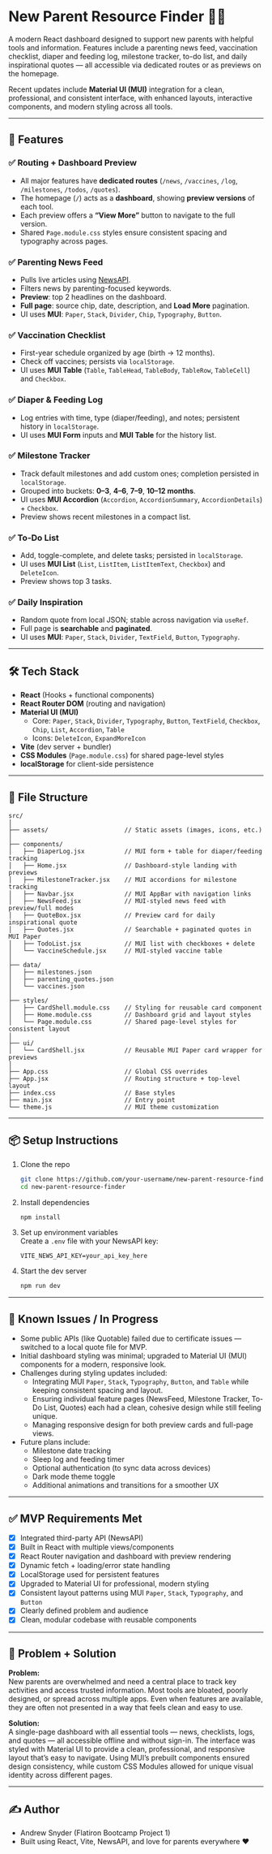 # New Parent Resource Finder 👶🍼

A modern React dashboard designed to support new parents with helpful tools and information. Features include a parenting news feed, vaccination checklist, diaper and feeding log, milestone tracker, to-do list, and daily inspirational quotes — all accessible via dedicated routes or as previews on the homepage.

Recent updates include **Material UI (MUI)** integration for a clean, professional, and consistent interface, with enhanced layouts, interactive components, and modern styling across all tools.

---

## 🚀 Features

### ✅ Routing + Dashboard Preview

- All major features have **dedicated routes** (`/news`, `/vaccines`, `/log`, `/milestones`, `/todos`, `/quotes`).
- The homepage (`/`) acts as a **dashboard**, showing **preview versions** of each tool.
- Each preview offers a **“View More”** button to navigate to the full version.
- Shared `Page.module.css` styles ensure consistent spacing and typography across pages.

### ✅ Parenting News Feed

- Pulls live articles using [NewsAPI](https://newsapi.org/).
- Filters news by parenting-focused keywords.
- **Preview**: top 2 headlines on the dashboard.
- **Full page**: source chip, date, description, and **Load More** pagination.
- UI uses **MUI**: `Paper`, `Stack`, `Divider`, `Chip`, `Typography`, `Button`.

### ✅ Vaccination Checklist

- First-year schedule organized by age (birth → 12 months).
- Check off vaccines; persists via `localStorage`.
- UI uses **MUI Table** (`Table`, `TableHead`, `TableBody`, `TableRow`, `TableCell`) and `Checkbox`.

### ✅ Diaper & Feeding Log

- Log entries with time, type (diaper/feeding), and notes; persistent history in `localStorage`.
- UI uses **MUI Form** inputs and **MUI Table** for the history list.

### ✅ Milestone Tracker

- Track default milestones and add custom ones; completion persisted in `localStorage`.
- Grouped into buckets: **0–3**, **4–6**, **7–9**, **10–12 months**.
- UI uses **MUI Accordion** (`Accordion`, `AccordionSummary`, `AccordionDetails`) + `Checkbox`.
- Preview shows recent milestones in a compact list.

### ✅ To-Do List

- Add, toggle-complete, and delete tasks; persisted in `localStorage`.
- UI uses **MUI List** (`List`, `ListItem`, `ListItemText`, `Checkbox`) and `DeleteIcon`.
- Preview shows top 3 tasks.

### ✅ Daily Inspiration

- Random quote from local JSON; stable across navigation via `useRef`.
- Full page is **searchable** and **paginated**.
- UI uses **MUI**: `Paper`, `Stack`, `Divider`, `TextField`, `Button`, `Typography`.

---

## 🛠️ Tech Stack

- **React** (Hooks + functional components)
- **React Router DOM** (routing and navigation)
- **Material UI (MUI)**
  - Core: `Paper`, `Stack`, `Divider`, `Typography`, `Button`, `TextField`, `Checkbox`, `Chip`, `List`, `Accordion`, `Table`
  - Icons: `DeleteIcon`, `ExpandMoreIcon`
- **Vite** (dev server + bundler)
- **CSS Modules** (`Page.module.css`) for shared page-level styles
- **localStorage** for client-side persistence

---

## 📁 File Structure

```
src/
│
├── assets/                     // Static assets (images, icons, etc.)
│
├── components/
│   ├── DiaperLog.jsx           // MUI form + table for diaper/feeding tracking
│   ├── Home.jsx                // Dashboard-style landing with previews
│   ├── MilestoneTracker.jsx    // MUI accordions for milestone tracking
│   ├── Navbar.jsx              // MUI AppBar with navigation links
│   ├── NewsFeed.jsx            // MUI-styled news feed with preview/full modes
│   ├── QuoteBox.jsx            // Preview card for daily inspirational quote
│   ├── Quotes.jsx              // Searchable + paginated quotes in MUI Paper
│   ├── TodoList.jsx            // MUI list with checkboxes + delete
│   └── VaccineSchedule.jsx     // MUI-styled vaccine table
│
├── data/
│   ├── milestones.json
│   ├── parenting_quotes.json
│   └── vaccines.json
│
├── styles/
│   ├── CardShell.module.css    // Styling for reusable card component
│   ├── Home.module.css         // Dashboard grid and layout styles
│   └── Page.module.css         // Shared page-level styles for consistent layout
│
├── ui/
│   └── CardShell.jsx           // Reusable MUI Paper card wrapper for previews
│
├── App.css                     // Global CSS overrides
├── App.jsx                     // Routing structure + top-level layout
├── index.css                   // Base styles
├── main.jsx                    // Entry point
└── theme.js                    // MUI theme customization
```

---

## 📦 Setup Instructions

1. Clone the repo

   ```bash
   git clone https://github.com/your-username/new-parent-resource-finder.git
   cd new-parent-resource-finder
   ```

2. Install dependencies

   ```bash
   npm install
   ```

3. Set up environment variables  
   Create a `.env` file with your NewsAPI key:

   ```env
   VITE_NEWS_API_KEY=your_api_key_here
   ```

4. Start the dev server

   ```bash
   npm run dev
   ```

---

## 🚧 Known Issues / In Progress

- Some public APIs (like Quotable) failed due to certificate issues — switched to a local quote file for MVP.
- Initial dashboard styling was minimal; upgraded to Material UI (MUI) components for a modern, responsive look.
- Challenges during styling updates included:
  - Integrating MUI `Paper`, `Stack`, `Typography`, `Button`, and `Table` while keeping consistent spacing and layout.
  - Ensuring individual feature pages (NewsFeed, Milestone Tracker, To-Do List, Quotes) each had a clean, cohesive design while still feeling unique.
  - Managing responsive design for both preview cards and full-page views.
- Future plans include:
  - Milestone date tracking
  - Sleep log and feeding timer
  - Optional authentication (to sync data across devices)
  - Dark mode theme toggle
  - Additional animations and transitions for a smoother UX

---

## ✅ MVP Requirements Met

- [x] Integrated third-party API (NewsAPI)
- [x] Built in React with multiple views/components
- [x] React Router navigation and dashboard with preview rendering
- [x] Dynamic fetch + loading/error state handling
- [x] LocalStorage used for persistent features
- [x] Upgraded to Material UI for professional, modern styling
- [x] Consistent layout patterns using MUI `Paper`, `Stack`, `Typography`, and `Button`
- [x] Clearly defined problem and audience
- [x] Clean, modular codebase with reusable components

---

## 🧠 Problem + Solution

**Problem:**  
New parents are overwhelmed and need a central place to track key activities and access trusted information. Most tools are bloated, poorly designed, or spread across multiple apps. Even when features are available, they are often not presented in a way that feels clean and easy to use.

**Solution:**  
A single-page dashboard with all essential tools — news, checklists, logs, and quotes — all accessible offline and without sign-in. The interface was styled with Material UI to provide a clean, professional, and responsive layout that’s easy to navigate. Using MUI’s prebuilt components ensured design consistency, while custom CSS Modules allowed for unique visual identity across different pages.

---

## ✍️ Author

- Andrew Snyder (Flatiron Bootcamp Project 1)
- Built using React, Vite, NewsAPI, and love for parents everywhere ❤️
